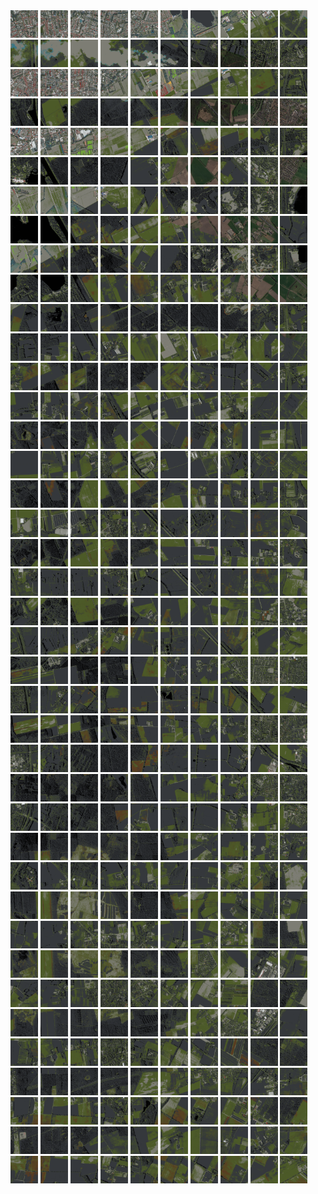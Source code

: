 <html>
<div>
<img src="https://github.com/HakkaTjakka/NL_TILE_MAP/blob/main/18/615/-1033/r.6150.-10330.png" height="44" width="44">
<img src="https://github.com/HakkaTjakka/NL_TILE_MAP/blob/main/18/615/-1033/r.6151.-10330.png" height="44" width="44">
<img src="https://github.com/HakkaTjakka/NL_TILE_MAP/blob/main/18/615/-1033/r.6152.-10330.png" height="44" width="44">
<img src="https://github.com/HakkaTjakka/NL_TILE_MAP/blob/main/18/615/-1033/r.6153.-10330.png" height="44" width="44">
<img src="https://github.com/HakkaTjakka/NL_TILE_MAP/blob/main/18/615/-1033/r.6154.-10330.png" height="44" width="44">
<img src="https://github.com/HakkaTjakka/NL_TILE_MAP/blob/main/18/615/-1033/r.6155.-10330.png" height="44" width="44">
<img src="https://github.com/HakkaTjakka/NL_TILE_MAP/blob/main/18/615/-1033/r.6156.-10330.png" height="44" width="44">
<img src="https://github.com/HakkaTjakka/NL_TILE_MAP/blob/main/18/615/-1033/r.6157.-10330.png" height="44" width="44">
<img src="https://github.com/HakkaTjakka/NL_TILE_MAP/blob/main/18/615/-1033/r.6158.-10330.png" height="44" width="44">
<img src="https://github.com/HakkaTjakka/NL_TILE_MAP/blob/main/18/615/-1033/r.6159.-10330.png" height="44" width="44">
<img src="https://github.com/HakkaTjakka/NL_TILE_MAP/blob/main/18/616/-1033/r.6160.-10330.png" height="44" width="44">
<img src="https://github.com/HakkaTjakka/NL_TILE_MAP/blob/main/18/616/-1033/r.6161.-10330.png" height="44" width="44">
<img src="https://github.com/HakkaTjakka/NL_TILE_MAP/blob/main/18/616/-1033/r.6162.-10330.png" height="44" width="44">
<img src="https://github.com/HakkaTjakka/NL_TILE_MAP/blob/main/18/616/-1033/r.6163.-10330.png" height="44" width="44">
<img src="https://github.com/HakkaTjakka/NL_TILE_MAP/blob/main/18/616/-1033/r.6164.-10330.png" height="44" width="44">
<img src="https://github.com/HakkaTjakka/NL_TILE_MAP/blob/main/18/616/-1033/r.6165.-10330.png" height="44" width="44">
<img src="https://github.com/HakkaTjakka/NL_TILE_MAP/blob/main/18/616/-1033/r.6166.-10330.png" height="44" width="44">
<img src="https://github.com/HakkaTjakka/NL_TILE_MAP/blob/main/18/616/-1033/r.6167.-10330.png" height="44" width="44">
<img src="https://github.com/HakkaTjakka/NL_TILE_MAP/blob/main/18/616/-1033/r.6168.-10330.png" height="44" width="44">
<img src="https://github.com/HakkaTjakka/NL_TILE_MAP/blob/main/18/616/-1033/r.6169.-10330.png" height="44" width="44">
<br>
<img src="https://github.com/HakkaTjakka/NL_TILE_MAP/blob/main/18/615/-1033/r.6150.-10329.png" height="44" width="44">
<img src="https://github.com/HakkaTjakka/NL_TILE_MAP/blob/main/18/615/-1033/r.6151.-10329.png" height="44" width="44">
<img src="https://github.com/HakkaTjakka/NL_TILE_MAP/blob/main/18/615/-1033/r.6152.-10329.png" height="44" width="44">
<img src="https://github.com/HakkaTjakka/NL_TILE_MAP/blob/main/18/615/-1033/r.6153.-10329.png" height="44" width="44">
<img src="https://github.com/HakkaTjakka/NL_TILE_MAP/blob/main/18/615/-1033/r.6154.-10329.png" height="44" width="44">
<img src="https://github.com/HakkaTjakka/NL_TILE_MAP/blob/main/18/615/-1033/r.6155.-10329.png" height="44" width="44">
<img src="https://github.com/HakkaTjakka/NL_TILE_MAP/blob/main/18/615/-1033/r.6156.-10329.png" height="44" width="44">
<img src="https://github.com/HakkaTjakka/NL_TILE_MAP/blob/main/18/615/-1033/r.6157.-10329.png" height="44" width="44">
<img src="https://github.com/HakkaTjakka/NL_TILE_MAP/blob/main/18/615/-1033/r.6158.-10329.png" height="44" width="44">
<img src="https://github.com/HakkaTjakka/NL_TILE_MAP/blob/main/18/615/-1033/r.6159.-10329.png" height="44" width="44">
<img src="https://github.com/HakkaTjakka/NL_TILE_MAP/blob/main/18/616/-1033/r.6160.-10329.png" height="44" width="44">
<img src="https://github.com/HakkaTjakka/NL_TILE_MAP/blob/main/18/616/-1033/r.6161.-10329.png" height="44" width="44">
<img src="https://github.com/HakkaTjakka/NL_TILE_MAP/blob/main/18/616/-1033/r.6162.-10329.png" height="44" width="44">
<img src="https://github.com/HakkaTjakka/NL_TILE_MAP/blob/main/18/616/-1033/r.6163.-10329.png" height="44" width="44">
<img src="https://github.com/HakkaTjakka/NL_TILE_MAP/blob/main/18/616/-1033/r.6164.-10329.png" height="44" width="44">
<img src="https://github.com/HakkaTjakka/NL_TILE_MAP/blob/main/18/616/-1033/r.6165.-10329.png" height="44" width="44">
<img src="https://github.com/HakkaTjakka/NL_TILE_MAP/blob/main/18/616/-1033/r.6166.-10329.png" height="44" width="44">
<img src="https://github.com/HakkaTjakka/NL_TILE_MAP/blob/main/18/616/-1033/r.6167.-10329.png" height="44" width="44">
<img src="https://github.com/HakkaTjakka/NL_TILE_MAP/blob/main/18/616/-1033/r.6168.-10329.png" height="44" width="44">
<img src="https://github.com/HakkaTjakka/NL_TILE_MAP/blob/main/18/616/-1033/r.6169.-10329.png" height="44" width="44">
<br>
<img src="https://github.com/HakkaTjakka/NL_TILE_MAP/blob/main/18/615/-1033/r.6150.-10328.png" height="44" width="44">
<img src="https://github.com/HakkaTjakka/NL_TILE_MAP/blob/main/18/615/-1033/r.6151.-10328.png" height="44" width="44">
<img src="https://github.com/HakkaTjakka/NL_TILE_MAP/blob/main/18/615/-1033/r.6152.-10328.png" height="44" width="44">
<img src="https://github.com/HakkaTjakka/NL_TILE_MAP/blob/main/18/615/-1033/r.6153.-10328.png" height="44" width="44">
<img src="https://github.com/HakkaTjakka/NL_TILE_MAP/blob/main/18/615/-1033/r.6154.-10328.png" height="44" width="44">
<img src="https://github.com/HakkaTjakka/NL_TILE_MAP/blob/main/18/615/-1033/r.6155.-10328.png" height="44" width="44">
<img src="https://github.com/HakkaTjakka/NL_TILE_MAP/blob/main/18/615/-1033/r.6156.-10328.png" height="44" width="44">
<img src="https://github.com/HakkaTjakka/NL_TILE_MAP/blob/main/18/615/-1033/r.6157.-10328.png" height="44" width="44">
<img src="https://github.com/HakkaTjakka/NL_TILE_MAP/blob/main/18/615/-1033/r.6158.-10328.png" height="44" width="44">
<img src="https://github.com/HakkaTjakka/NL_TILE_MAP/blob/main/18/615/-1033/r.6159.-10328.png" height="44" width="44">
<img src="https://github.com/HakkaTjakka/NL_TILE_MAP/blob/main/18/616/-1033/r.6160.-10328.png" height="44" width="44">
<img src="https://github.com/HakkaTjakka/NL_TILE_MAP/blob/main/18/616/-1033/r.6161.-10328.png" height="44" width="44">
<img src="https://github.com/HakkaTjakka/NL_TILE_MAP/blob/main/18/616/-1033/r.6162.-10328.png" height="44" width="44">
<img src="https://github.com/HakkaTjakka/NL_TILE_MAP/blob/main/18/616/-1033/r.6163.-10328.png" height="44" width="44">
<img src="https://github.com/HakkaTjakka/NL_TILE_MAP/blob/main/18/616/-1033/r.6164.-10328.png" height="44" width="44">
<img src="https://github.com/HakkaTjakka/NL_TILE_MAP/blob/main/18/616/-1033/r.6165.-10328.png" height="44" width="44">
<img src="https://github.com/HakkaTjakka/NL_TILE_MAP/blob/main/18/616/-1033/r.6166.-10328.png" height="44" width="44">
<img src="https://github.com/HakkaTjakka/NL_TILE_MAP/blob/main/18/616/-1033/r.6167.-10328.png" height="44" width="44">
<img src="https://github.com/HakkaTjakka/NL_TILE_MAP/blob/main/18/616/-1033/r.6168.-10328.png" height="44" width="44">
<img src="https://github.com/HakkaTjakka/NL_TILE_MAP/blob/main/18/616/-1033/r.6169.-10328.png" height="44" width="44">
<br>
<img src="https://github.com/HakkaTjakka/NL_TILE_MAP/blob/main/18/615/-1033/r.6150.-10327.png" height="44" width="44">
<img src="https://github.com/HakkaTjakka/NL_TILE_MAP/blob/main/18/615/-1033/r.6151.-10327.png" height="44" width="44">
<img src="https://github.com/HakkaTjakka/NL_TILE_MAP/blob/main/18/615/-1033/r.6152.-10327.png" height="44" width="44">
<img src="https://github.com/HakkaTjakka/NL_TILE_MAP/blob/main/18/615/-1033/r.6153.-10327.png" height="44" width="44">
<img src="https://github.com/HakkaTjakka/NL_TILE_MAP/blob/main/18/615/-1033/r.6154.-10327.png" height="44" width="44">
<img src="https://github.com/HakkaTjakka/NL_TILE_MAP/blob/main/18/615/-1033/r.6155.-10327.png" height="44" width="44">
<img src="https://github.com/HakkaTjakka/NL_TILE_MAP/blob/main/18/615/-1033/r.6156.-10327.png" height="44" width="44">
<img src="https://github.com/HakkaTjakka/NL_TILE_MAP/blob/main/18/615/-1033/r.6157.-10327.png" height="44" width="44">
<img src="https://github.com/HakkaTjakka/NL_TILE_MAP/blob/main/18/615/-1033/r.6158.-10327.png" height="44" width="44">
<img src="https://github.com/HakkaTjakka/NL_TILE_MAP/blob/main/18/615/-1033/r.6159.-10327.png" height="44" width="44">
<img src="https://github.com/HakkaTjakka/NL_TILE_MAP/blob/main/18/616/-1033/r.6160.-10327.png" height="44" width="44">
<img src="https://github.com/HakkaTjakka/NL_TILE_MAP/blob/main/18/616/-1033/r.6161.-10327.png" height="44" width="44">
<img src="https://github.com/HakkaTjakka/NL_TILE_MAP/blob/main/18/616/-1033/r.6162.-10327.png" height="44" width="44">
<img src="https://github.com/HakkaTjakka/NL_TILE_MAP/blob/main/18/616/-1033/r.6163.-10327.png" height="44" width="44">
<img src="https://github.com/HakkaTjakka/NL_TILE_MAP/blob/main/18/616/-1033/r.6164.-10327.png" height="44" width="44">
<img src="https://github.com/HakkaTjakka/NL_TILE_MAP/blob/main/18/616/-1033/r.6165.-10327.png" height="44" width="44">
<img src="https://github.com/HakkaTjakka/NL_TILE_MAP/blob/main/18/616/-1033/r.6166.-10327.png" height="44" width="44">
<img src="https://github.com/HakkaTjakka/NL_TILE_MAP/blob/main/18/616/-1033/r.6167.-10327.png" height="44" width="44">
<img src="https://github.com/HakkaTjakka/NL_TILE_MAP/blob/main/18/616/-1033/r.6168.-10327.png" height="44" width="44">
<img src="https://github.com/HakkaTjakka/NL_TILE_MAP/blob/main/18/616/-1033/r.6169.-10327.png" height="44" width="44">
<br>
<img src="https://github.com/HakkaTjakka/NL_TILE_MAP/blob/main/18/615/-1033/r.6150.-10326.png" height="44" width="44">
<img src="https://github.com/HakkaTjakka/NL_TILE_MAP/blob/main/18/615/-1033/r.6151.-10326.png" height="44" width="44">
<img src="https://github.com/HakkaTjakka/NL_TILE_MAP/blob/main/18/615/-1033/r.6152.-10326.png" height="44" width="44">
<img src="https://github.com/HakkaTjakka/NL_TILE_MAP/blob/main/18/615/-1033/r.6153.-10326.png" height="44" width="44">
<img src="https://github.com/HakkaTjakka/NL_TILE_MAP/blob/main/18/615/-1033/r.6154.-10326.png" height="44" width="44">
<img src="https://github.com/HakkaTjakka/NL_TILE_MAP/blob/main/18/615/-1033/r.6155.-10326.png" height="44" width="44">
<img src="https://github.com/HakkaTjakka/NL_TILE_MAP/blob/main/18/615/-1033/r.6156.-10326.png" height="44" width="44">
<img src="https://github.com/HakkaTjakka/NL_TILE_MAP/blob/main/18/615/-1033/r.6157.-10326.png" height="44" width="44">
<img src="https://github.com/HakkaTjakka/NL_TILE_MAP/blob/main/18/615/-1033/r.6158.-10326.png" height="44" width="44">
<img src="https://github.com/HakkaTjakka/NL_TILE_MAP/blob/main/18/615/-1033/r.6159.-10326.png" height="44" width="44">
<img src="https://github.com/HakkaTjakka/NL_TILE_MAP/blob/main/18/616/-1033/r.6160.-10326.png" height="44" width="44">
<img src="https://github.com/HakkaTjakka/NL_TILE_MAP/blob/main/18/616/-1033/r.6161.-10326.png" height="44" width="44">
<img src="https://github.com/HakkaTjakka/NL_TILE_MAP/blob/main/18/616/-1033/r.6162.-10326.png" height="44" width="44">
<img src="https://github.com/HakkaTjakka/NL_TILE_MAP/blob/main/18/616/-1033/r.6163.-10326.png" height="44" width="44">
<img src="https://github.com/HakkaTjakka/NL_TILE_MAP/blob/main/18/616/-1033/r.6164.-10326.png" height="44" width="44">
<img src="https://github.com/HakkaTjakka/NL_TILE_MAP/blob/main/18/616/-1033/r.6165.-10326.png" height="44" width="44">
<img src="https://github.com/HakkaTjakka/NL_TILE_MAP/blob/main/18/616/-1033/r.6166.-10326.png" height="44" width="44">
<img src="https://github.com/HakkaTjakka/NL_TILE_MAP/blob/main/18/616/-1033/r.6167.-10326.png" height="44" width="44">
<img src="https://github.com/HakkaTjakka/NL_TILE_MAP/blob/main/18/616/-1033/r.6168.-10326.png" height="44" width="44">
<img src="https://github.com/HakkaTjakka/NL_TILE_MAP/blob/main/18/616/-1033/r.6169.-10326.png" height="44" width="44">
<br>
<img src="https://github.com/HakkaTjakka/NL_TILE_MAP/blob/main/18/615/-1033/r.6150.-10325.png" height="44" width="44">
<img src="https://github.com/HakkaTjakka/NL_TILE_MAP/blob/main/18/615/-1033/r.6151.-10325.png" height="44" width="44">
<img src="https://github.com/HakkaTjakka/NL_TILE_MAP/blob/main/18/615/-1033/r.6152.-10325.png" height="44" width="44">
<img src="https://github.com/HakkaTjakka/NL_TILE_MAP/blob/main/18/615/-1033/r.6153.-10325.png" height="44" width="44">
<img src="https://github.com/HakkaTjakka/NL_TILE_MAP/blob/main/18/615/-1033/r.6154.-10325.png" height="44" width="44">
<img src="https://github.com/HakkaTjakka/NL_TILE_MAP/blob/main/18/615/-1033/r.6155.-10325.png" height="44" width="44">
<img src="https://github.com/HakkaTjakka/NL_TILE_MAP/blob/main/18/615/-1033/r.6156.-10325.png" height="44" width="44">
<img src="https://github.com/HakkaTjakka/NL_TILE_MAP/blob/main/18/615/-1033/r.6157.-10325.png" height="44" width="44">
<img src="https://github.com/HakkaTjakka/NL_TILE_MAP/blob/main/18/615/-1033/r.6158.-10325.png" height="44" width="44">
<img src="https://github.com/HakkaTjakka/NL_TILE_MAP/blob/main/18/615/-1033/r.6159.-10325.png" height="44" width="44">
<img src="https://github.com/HakkaTjakka/NL_TILE_MAP/blob/main/18/616/-1033/r.6160.-10325.png" height="44" width="44">
<img src="https://github.com/HakkaTjakka/NL_TILE_MAP/blob/main/18/616/-1033/r.6161.-10325.png" height="44" width="44">
<img src="https://github.com/HakkaTjakka/NL_TILE_MAP/blob/main/18/616/-1033/r.6162.-10325.png" height="44" width="44">
<img src="https://github.com/HakkaTjakka/NL_TILE_MAP/blob/main/18/616/-1033/r.6163.-10325.png" height="44" width="44">
<img src="https://github.com/HakkaTjakka/NL_TILE_MAP/blob/main/18/616/-1033/r.6164.-10325.png" height="44" width="44">
<img src="https://github.com/HakkaTjakka/NL_TILE_MAP/blob/main/18/616/-1033/r.6165.-10325.png" height="44" width="44">
<img src="https://github.com/HakkaTjakka/NL_TILE_MAP/blob/main/18/616/-1033/r.6166.-10325.png" height="44" width="44">
<img src="https://github.com/HakkaTjakka/NL_TILE_MAP/blob/main/18/616/-1033/r.6167.-10325.png" height="44" width="44">
<img src="https://github.com/HakkaTjakka/NL_TILE_MAP/blob/main/18/616/-1033/r.6168.-10325.png" height="44" width="44">
<img src="https://github.com/HakkaTjakka/NL_TILE_MAP/blob/main/18/616/-1033/r.6169.-10325.png" height="44" width="44">
<br>
<img src="https://github.com/HakkaTjakka/NL_TILE_MAP/blob/main/18/615/-1033/r.6150.-10324.png" height="44" width="44">
<img src="https://github.com/HakkaTjakka/NL_TILE_MAP/blob/main/18/615/-1033/r.6151.-10324.png" height="44" width="44">
<img src="https://github.com/HakkaTjakka/NL_TILE_MAP/blob/main/18/615/-1033/r.6152.-10324.png" height="44" width="44">
<img src="https://github.com/HakkaTjakka/NL_TILE_MAP/blob/main/18/615/-1033/r.6153.-10324.png" height="44" width="44">
<img src="https://github.com/HakkaTjakka/NL_TILE_MAP/blob/main/18/615/-1033/r.6154.-10324.png" height="44" width="44">
<img src="https://github.com/HakkaTjakka/NL_TILE_MAP/blob/main/18/615/-1033/r.6155.-10324.png" height="44" width="44">
<img src="https://github.com/HakkaTjakka/NL_TILE_MAP/blob/main/18/615/-1033/r.6156.-10324.png" height="44" width="44">
<img src="https://github.com/HakkaTjakka/NL_TILE_MAP/blob/main/18/615/-1033/r.6157.-10324.png" height="44" width="44">
<img src="https://github.com/HakkaTjakka/NL_TILE_MAP/blob/main/18/615/-1033/r.6158.-10324.png" height="44" width="44">
<img src="https://github.com/HakkaTjakka/NL_TILE_MAP/blob/main/18/615/-1033/r.6159.-10324.png" height="44" width="44">
<img src="https://github.com/HakkaTjakka/NL_TILE_MAP/blob/main/18/616/-1033/r.6160.-10324.png" height="44" width="44">
<img src="https://github.com/HakkaTjakka/NL_TILE_MAP/blob/main/18/616/-1033/r.6161.-10324.png" height="44" width="44">
<img src="https://github.com/HakkaTjakka/NL_TILE_MAP/blob/main/18/616/-1033/r.6162.-10324.png" height="44" width="44">
<img src="https://github.com/HakkaTjakka/NL_TILE_MAP/blob/main/18/616/-1033/r.6163.-10324.png" height="44" width="44">
<img src="https://github.com/HakkaTjakka/NL_TILE_MAP/blob/main/18/616/-1033/r.6164.-10324.png" height="44" width="44">
<img src="https://github.com/HakkaTjakka/NL_TILE_MAP/blob/main/18/616/-1033/r.6165.-10324.png" height="44" width="44">
<img src="https://github.com/HakkaTjakka/NL_TILE_MAP/blob/main/18/616/-1033/r.6166.-10324.png" height="44" width="44">
<img src="https://github.com/HakkaTjakka/NL_TILE_MAP/blob/main/18/616/-1033/r.6167.-10324.png" height="44" width="44">
<img src="https://github.com/HakkaTjakka/NL_TILE_MAP/blob/main/18/616/-1033/r.6168.-10324.png" height="44" width="44">
<img src="https://github.com/HakkaTjakka/NL_TILE_MAP/blob/main/18/616/-1033/r.6169.-10324.png" height="44" width="44">
<br>
<img src="https://github.com/HakkaTjakka/NL_TILE_MAP/blob/main/18/615/-1033/r.6150.-10323.png" height="44" width="44">
<img src="https://github.com/HakkaTjakka/NL_TILE_MAP/blob/main/18/615/-1033/r.6151.-10323.png" height="44" width="44">
<img src="https://github.com/HakkaTjakka/NL_TILE_MAP/blob/main/18/615/-1033/r.6152.-10323.png" height="44" width="44">
<img src="https://github.com/HakkaTjakka/NL_TILE_MAP/blob/main/18/615/-1033/r.6153.-10323.png" height="44" width="44">
<img src="https://github.com/HakkaTjakka/NL_TILE_MAP/blob/main/18/615/-1033/r.6154.-10323.png" height="44" width="44">
<img src="https://github.com/HakkaTjakka/NL_TILE_MAP/blob/main/18/615/-1033/r.6155.-10323.png" height="44" width="44">
<img src="https://github.com/HakkaTjakka/NL_TILE_MAP/blob/main/18/615/-1033/r.6156.-10323.png" height="44" width="44">
<img src="https://github.com/HakkaTjakka/NL_TILE_MAP/blob/main/18/615/-1033/r.6157.-10323.png" height="44" width="44">
<img src="https://github.com/HakkaTjakka/NL_TILE_MAP/blob/main/18/615/-1033/r.6158.-10323.png" height="44" width="44">
<img src="https://github.com/HakkaTjakka/NL_TILE_MAP/blob/main/18/615/-1033/r.6159.-10323.png" height="44" width="44">
<img src="https://github.com/HakkaTjakka/NL_TILE_MAP/blob/main/18/616/-1033/r.6160.-10323.png" height="44" width="44">
<img src="https://github.com/HakkaTjakka/NL_TILE_MAP/blob/main/18/616/-1033/r.6161.-10323.png" height="44" width="44">
<img src="https://github.com/HakkaTjakka/NL_TILE_MAP/blob/main/18/616/-1033/r.6162.-10323.png" height="44" width="44">
<img src="https://github.com/HakkaTjakka/NL_TILE_MAP/blob/main/18/616/-1033/r.6163.-10323.png" height="44" width="44">
<img src="https://github.com/HakkaTjakka/NL_TILE_MAP/blob/main/18/616/-1033/r.6164.-10323.png" height="44" width="44">
<img src="https://github.com/HakkaTjakka/NL_TILE_MAP/blob/main/18/616/-1033/r.6165.-10323.png" height="44" width="44">
<img src="https://github.com/HakkaTjakka/NL_TILE_MAP/blob/main/18/616/-1033/r.6166.-10323.png" height="44" width="44">
<img src="https://github.com/HakkaTjakka/NL_TILE_MAP/blob/main/18/616/-1033/r.6167.-10323.png" height="44" width="44">
<img src="https://github.com/HakkaTjakka/NL_TILE_MAP/blob/main/18/616/-1033/r.6168.-10323.png" height="44" width="44">
<img src="https://github.com/HakkaTjakka/NL_TILE_MAP/blob/main/18/616/-1033/r.6169.-10323.png" height="44" width="44">
<br>
<img src="https://github.com/HakkaTjakka/NL_TILE_MAP/blob/main/18/615/-1033/r.6150.-10322.png" height="44" width="44">
<img src="https://github.com/HakkaTjakka/NL_TILE_MAP/blob/main/18/615/-1033/r.6151.-10322.png" height="44" width="44">
<img src="https://github.com/HakkaTjakka/NL_TILE_MAP/blob/main/18/615/-1033/r.6152.-10322.png" height="44" width="44">
<img src="https://github.com/HakkaTjakka/NL_TILE_MAP/blob/main/18/615/-1033/r.6153.-10322.png" height="44" width="44">
<img src="https://github.com/HakkaTjakka/NL_TILE_MAP/blob/main/18/615/-1033/r.6154.-10322.png" height="44" width="44">
<img src="https://github.com/HakkaTjakka/NL_TILE_MAP/blob/main/18/615/-1033/r.6155.-10322.png" height="44" width="44">
<img src="https://github.com/HakkaTjakka/NL_TILE_MAP/blob/main/18/615/-1033/r.6156.-10322.png" height="44" width="44">
<img src="https://github.com/HakkaTjakka/NL_TILE_MAP/blob/main/18/615/-1033/r.6157.-10322.png" height="44" width="44">
<img src="https://github.com/HakkaTjakka/NL_TILE_MAP/blob/main/18/615/-1033/r.6158.-10322.png" height="44" width="44">
<img src="https://github.com/HakkaTjakka/NL_TILE_MAP/blob/main/18/615/-1033/r.6159.-10322.png" height="44" width="44">
<img src="https://github.com/HakkaTjakka/NL_TILE_MAP/blob/main/18/616/-1033/r.6160.-10322.png" height="44" width="44">
<img src="https://github.com/HakkaTjakka/NL_TILE_MAP/blob/main/18/616/-1033/r.6161.-10322.png" height="44" width="44">
<img src="https://github.com/HakkaTjakka/NL_TILE_MAP/blob/main/18/616/-1033/r.6162.-10322.png" height="44" width="44">
<img src="https://github.com/HakkaTjakka/NL_TILE_MAP/blob/main/18/616/-1033/r.6163.-10322.png" height="44" width="44">
<img src="https://github.com/HakkaTjakka/NL_TILE_MAP/blob/main/18/616/-1033/r.6164.-10322.png" height="44" width="44">
<img src="https://github.com/HakkaTjakka/NL_TILE_MAP/blob/main/18/616/-1033/r.6165.-10322.png" height="44" width="44">
<img src="https://github.com/HakkaTjakka/NL_TILE_MAP/blob/main/18/616/-1033/r.6166.-10322.png" height="44" width="44">
<img src="https://github.com/HakkaTjakka/NL_TILE_MAP/blob/main/18/616/-1033/r.6167.-10322.png" height="44" width="44">
<img src="https://github.com/HakkaTjakka/NL_TILE_MAP/blob/main/18/616/-1033/r.6168.-10322.png" height="44" width="44">
<img src="https://github.com/HakkaTjakka/NL_TILE_MAP/blob/main/18/616/-1033/r.6169.-10322.png" height="44" width="44">
<br>
<img src="https://github.com/HakkaTjakka/NL_TILE_MAP/blob/main/18/615/-1033/r.6150.-10321.png" height="44" width="44">
<img src="https://github.com/HakkaTjakka/NL_TILE_MAP/blob/main/18/615/-1033/r.6151.-10321.png" height="44" width="44">
<img src="https://github.com/HakkaTjakka/NL_TILE_MAP/blob/main/18/615/-1033/r.6152.-10321.png" height="44" width="44">
<img src="https://github.com/HakkaTjakka/NL_TILE_MAP/blob/main/18/615/-1033/r.6153.-10321.png" height="44" width="44">
<img src="https://github.com/HakkaTjakka/NL_TILE_MAP/blob/main/18/615/-1033/r.6154.-10321.png" height="44" width="44">
<img src="https://github.com/HakkaTjakka/NL_TILE_MAP/blob/main/18/615/-1033/r.6155.-10321.png" height="44" width="44">
<img src="https://github.com/HakkaTjakka/NL_TILE_MAP/blob/main/18/615/-1033/r.6156.-10321.png" height="44" width="44">
<img src="https://github.com/HakkaTjakka/NL_TILE_MAP/blob/main/18/615/-1033/r.6157.-10321.png" height="44" width="44">
<img src="https://github.com/HakkaTjakka/NL_TILE_MAP/blob/main/18/615/-1033/r.6158.-10321.png" height="44" width="44">
<img src="https://github.com/HakkaTjakka/NL_TILE_MAP/blob/main/18/615/-1033/r.6159.-10321.png" height="44" width="44">
<img src="https://github.com/HakkaTjakka/NL_TILE_MAP/blob/main/18/616/-1033/r.6160.-10321.png" height="44" width="44">
<img src="https://github.com/HakkaTjakka/NL_TILE_MAP/blob/main/18/616/-1033/r.6161.-10321.png" height="44" width="44">
<img src="https://github.com/HakkaTjakka/NL_TILE_MAP/blob/main/18/616/-1033/r.6162.-10321.png" height="44" width="44">
<img src="https://github.com/HakkaTjakka/NL_TILE_MAP/blob/main/18/616/-1033/r.6163.-10321.png" height="44" width="44">
<img src="https://github.com/HakkaTjakka/NL_TILE_MAP/blob/main/18/616/-1033/r.6164.-10321.png" height="44" width="44">
<img src="https://github.com/HakkaTjakka/NL_TILE_MAP/blob/main/18/616/-1033/r.6165.-10321.png" height="44" width="44">
<img src="https://github.com/HakkaTjakka/NL_TILE_MAP/blob/main/18/616/-1033/r.6166.-10321.png" height="44" width="44">
<img src="https://github.com/HakkaTjakka/NL_TILE_MAP/blob/main/18/616/-1033/r.6167.-10321.png" height="44" width="44">
<img src="https://github.com/HakkaTjakka/NL_TILE_MAP/blob/main/18/616/-1033/r.6168.-10321.png" height="44" width="44">
<img src="https://github.com/HakkaTjakka/NL_TILE_MAP/blob/main/18/616/-1033/r.6169.-10321.png" height="44" width="44">
<br>
<img src="https://github.com/HakkaTjakka/NL_TILE_MAP/blob/main/18/615/-1032/r.6150.-10320.png" height="44" width="44">
<img src="https://github.com/HakkaTjakka/NL_TILE_MAP/blob/main/18/615/-1032/r.6151.-10320.png" height="44" width="44">
<img src="https://github.com/HakkaTjakka/NL_TILE_MAP/blob/main/18/615/-1032/r.6152.-10320.png" height="44" width="44">
<img src="https://github.com/HakkaTjakka/NL_TILE_MAP/blob/main/18/615/-1032/r.6153.-10320.png" height="44" width="44">
<img src="https://github.com/HakkaTjakka/NL_TILE_MAP/blob/main/18/615/-1032/r.6154.-10320.png" height="44" width="44">
<img src="https://github.com/HakkaTjakka/NL_TILE_MAP/blob/main/18/615/-1032/r.6155.-10320.png" height="44" width="44">
<img src="https://github.com/HakkaTjakka/NL_TILE_MAP/blob/main/18/615/-1032/r.6156.-10320.png" height="44" width="44">
<img src="https://github.com/HakkaTjakka/NL_TILE_MAP/blob/main/18/615/-1032/r.6157.-10320.png" height="44" width="44">
<img src="https://github.com/HakkaTjakka/NL_TILE_MAP/blob/main/18/615/-1032/r.6158.-10320.png" height="44" width="44">
<img src="https://github.com/HakkaTjakka/NL_TILE_MAP/blob/main/18/615/-1032/r.6159.-10320.png" height="44" width="44">
<img src="https://github.com/HakkaTjakka/NL_TILE_MAP/blob/main/18/616/-1032/r.6160.-10320.png" height="44" width="44">
<img src="https://github.com/HakkaTjakka/NL_TILE_MAP/blob/main/18/616/-1032/r.6161.-10320.png" height="44" width="44">
<img src="https://github.com/HakkaTjakka/NL_TILE_MAP/blob/main/18/616/-1032/r.6162.-10320.png" height="44" width="44">
<img src="https://github.com/HakkaTjakka/NL_TILE_MAP/blob/main/18/616/-1032/r.6163.-10320.png" height="44" width="44">
<img src="https://github.com/HakkaTjakka/NL_TILE_MAP/blob/main/18/616/-1032/r.6164.-10320.png" height="44" width="44">
<img src="https://github.com/HakkaTjakka/NL_TILE_MAP/blob/main/18/616/-1032/r.6165.-10320.png" height="44" width="44">
<img src="https://github.com/HakkaTjakka/NL_TILE_MAP/blob/main/18/616/-1032/r.6166.-10320.png" height="44" width="44">
<img src="https://github.com/HakkaTjakka/NL_TILE_MAP/blob/main/18/616/-1032/r.6167.-10320.png" height="44" width="44">
<img src="https://github.com/HakkaTjakka/NL_TILE_MAP/blob/main/18/616/-1032/r.6168.-10320.png" height="44" width="44">
<img src="https://github.com/HakkaTjakka/NL_TILE_MAP/blob/main/18/616/-1032/r.6169.-10320.png" height="44" width="44">
<br>
<img src="https://github.com/HakkaTjakka/NL_TILE_MAP/blob/main/18/615/-1032/r.6150.-10319.png" height="44" width="44">
<img src="https://github.com/HakkaTjakka/NL_TILE_MAP/blob/main/18/615/-1032/r.6151.-10319.png" height="44" width="44">
<img src="https://github.com/HakkaTjakka/NL_TILE_MAP/blob/main/18/615/-1032/r.6152.-10319.png" height="44" width="44">
<img src="https://github.com/HakkaTjakka/NL_TILE_MAP/blob/main/18/615/-1032/r.6153.-10319.png" height="44" width="44">
<img src="https://github.com/HakkaTjakka/NL_TILE_MAP/blob/main/18/615/-1032/r.6154.-10319.png" height="44" width="44">
<img src="https://github.com/HakkaTjakka/NL_TILE_MAP/blob/main/18/615/-1032/r.6155.-10319.png" height="44" width="44">
<img src="https://github.com/HakkaTjakka/NL_TILE_MAP/blob/main/18/615/-1032/r.6156.-10319.png" height="44" width="44">
<img src="https://github.com/HakkaTjakka/NL_TILE_MAP/blob/main/18/615/-1032/r.6157.-10319.png" height="44" width="44">
<img src="https://github.com/HakkaTjakka/NL_TILE_MAP/blob/main/18/615/-1032/r.6158.-10319.png" height="44" width="44">
<img src="https://github.com/HakkaTjakka/NL_TILE_MAP/blob/main/18/615/-1032/r.6159.-10319.png" height="44" width="44">
<img src="https://github.com/HakkaTjakka/NL_TILE_MAP/blob/main/18/616/-1032/r.6160.-10319.png" height="44" width="44">
<img src="https://github.com/HakkaTjakka/NL_TILE_MAP/blob/main/18/616/-1032/r.6161.-10319.png" height="44" width="44">
<img src="https://github.com/HakkaTjakka/NL_TILE_MAP/blob/main/18/616/-1032/r.6162.-10319.png" height="44" width="44">
<img src="https://github.com/HakkaTjakka/NL_TILE_MAP/blob/main/18/616/-1032/r.6163.-10319.png" height="44" width="44">
<img src="https://github.com/HakkaTjakka/NL_TILE_MAP/blob/main/18/616/-1032/r.6164.-10319.png" height="44" width="44">
<img src="https://github.com/HakkaTjakka/NL_TILE_MAP/blob/main/18/616/-1032/r.6165.-10319.png" height="44" width="44">
<img src="https://github.com/HakkaTjakka/NL_TILE_MAP/blob/main/18/616/-1032/r.6166.-10319.png" height="44" width="44">
<img src="https://github.com/HakkaTjakka/NL_TILE_MAP/blob/main/18/616/-1032/r.6167.-10319.png" height="44" width="44">
<img src="https://github.com/HakkaTjakka/NL_TILE_MAP/blob/main/18/616/-1032/r.6168.-10319.png" height="44" width="44">
<img src="https://github.com/HakkaTjakka/NL_TILE_MAP/blob/main/18/616/-1032/r.6169.-10319.png" height="44" width="44">
<br>
<img src="https://github.com/HakkaTjakka/NL_TILE_MAP/blob/main/18/615/-1032/r.6150.-10318.png" height="44" width="44">
<img src="https://github.com/HakkaTjakka/NL_TILE_MAP/blob/main/18/615/-1032/r.6151.-10318.png" height="44" width="44">
<img src="https://github.com/HakkaTjakka/NL_TILE_MAP/blob/main/18/615/-1032/r.6152.-10318.png" height="44" width="44">
<img src="https://github.com/HakkaTjakka/NL_TILE_MAP/blob/main/18/615/-1032/r.6153.-10318.png" height="44" width="44">
<img src="https://github.com/HakkaTjakka/NL_TILE_MAP/blob/main/18/615/-1032/r.6154.-10318.png" height="44" width="44">
<img src="https://github.com/HakkaTjakka/NL_TILE_MAP/blob/main/18/615/-1032/r.6155.-10318.png" height="44" width="44">
<img src="https://github.com/HakkaTjakka/NL_TILE_MAP/blob/main/18/615/-1032/r.6156.-10318.png" height="44" width="44">
<img src="https://github.com/HakkaTjakka/NL_TILE_MAP/blob/main/18/615/-1032/r.6157.-10318.png" height="44" width="44">
<img src="https://github.com/HakkaTjakka/NL_TILE_MAP/blob/main/18/615/-1032/r.6158.-10318.png" height="44" width="44">
<img src="https://github.com/HakkaTjakka/NL_TILE_MAP/blob/main/18/615/-1032/r.6159.-10318.png" height="44" width="44">
<img src="https://github.com/HakkaTjakka/NL_TILE_MAP/blob/main/18/616/-1032/r.6160.-10318.png" height="44" width="44">
<img src="https://github.com/HakkaTjakka/NL_TILE_MAP/blob/main/18/616/-1032/r.6161.-10318.png" height="44" width="44">
<img src="https://github.com/HakkaTjakka/NL_TILE_MAP/blob/main/18/616/-1032/r.6162.-10318.png" height="44" width="44">
<img src="https://github.com/HakkaTjakka/NL_TILE_MAP/blob/main/18/616/-1032/r.6163.-10318.png" height="44" width="44">
<img src="https://github.com/HakkaTjakka/NL_TILE_MAP/blob/main/18/616/-1032/r.6164.-10318.png" height="44" width="44">
<img src="https://github.com/HakkaTjakka/NL_TILE_MAP/blob/main/18/616/-1032/r.6165.-10318.png" height="44" width="44">
<img src="https://github.com/HakkaTjakka/NL_TILE_MAP/blob/main/18/616/-1032/r.6166.-10318.png" height="44" width="44">
<img src="https://github.com/HakkaTjakka/NL_TILE_MAP/blob/main/18/616/-1032/r.6167.-10318.png" height="44" width="44">
<img src="https://github.com/HakkaTjakka/NL_TILE_MAP/blob/main/18/616/-1032/r.6168.-10318.png" height="44" width="44">
<img src="https://github.com/HakkaTjakka/NL_TILE_MAP/blob/main/18/616/-1032/r.6169.-10318.png" height="44" width="44">
<br>
<img src="https://github.com/HakkaTjakka/NL_TILE_MAP/blob/main/18/615/-1032/r.6150.-10317.png" height="44" width="44">
<img src="https://github.com/HakkaTjakka/NL_TILE_MAP/blob/main/18/615/-1032/r.6151.-10317.png" height="44" width="44">
<img src="https://github.com/HakkaTjakka/NL_TILE_MAP/blob/main/18/615/-1032/r.6152.-10317.png" height="44" width="44">
<img src="https://github.com/HakkaTjakka/NL_TILE_MAP/blob/main/18/615/-1032/r.6153.-10317.png" height="44" width="44">
<img src="https://github.com/HakkaTjakka/NL_TILE_MAP/blob/main/18/615/-1032/r.6154.-10317.png" height="44" width="44">
<img src="https://github.com/HakkaTjakka/NL_TILE_MAP/blob/main/18/615/-1032/r.6155.-10317.png" height="44" width="44">
<img src="https://github.com/HakkaTjakka/NL_TILE_MAP/blob/main/18/615/-1032/r.6156.-10317.png" height="44" width="44">
<img src="https://github.com/HakkaTjakka/NL_TILE_MAP/blob/main/18/615/-1032/r.6157.-10317.png" height="44" width="44">
<img src="https://github.com/HakkaTjakka/NL_TILE_MAP/blob/main/18/615/-1032/r.6158.-10317.png" height="44" width="44">
<img src="https://github.com/HakkaTjakka/NL_TILE_MAP/blob/main/18/615/-1032/r.6159.-10317.png" height="44" width="44">
<img src="https://github.com/HakkaTjakka/NL_TILE_MAP/blob/main/18/616/-1032/r.6160.-10317.png" height="44" width="44">
<img src="https://github.com/HakkaTjakka/NL_TILE_MAP/blob/main/18/616/-1032/r.6161.-10317.png" height="44" width="44">
<img src="https://github.com/HakkaTjakka/NL_TILE_MAP/blob/main/18/616/-1032/r.6162.-10317.png" height="44" width="44">
<img src="https://github.com/HakkaTjakka/NL_TILE_MAP/blob/main/18/616/-1032/r.6163.-10317.png" height="44" width="44">
<img src="https://github.com/HakkaTjakka/NL_TILE_MAP/blob/main/18/616/-1032/r.6164.-10317.png" height="44" width="44">
<img src="https://github.com/HakkaTjakka/NL_TILE_MAP/blob/main/18/616/-1032/r.6165.-10317.png" height="44" width="44">
<img src="https://github.com/HakkaTjakka/NL_TILE_MAP/blob/main/18/616/-1032/r.6166.-10317.png" height="44" width="44">
<img src="https://github.com/HakkaTjakka/NL_TILE_MAP/blob/main/18/616/-1032/r.6167.-10317.png" height="44" width="44">
<img src="https://github.com/HakkaTjakka/NL_TILE_MAP/blob/main/18/616/-1032/r.6168.-10317.png" height="44" width="44">
<img src="https://github.com/HakkaTjakka/NL_TILE_MAP/blob/main/18/616/-1032/r.6169.-10317.png" height="44" width="44">
<br>
<img src="https://github.com/HakkaTjakka/NL_TILE_MAP/blob/main/18/615/-1032/r.6150.-10316.png" height="44" width="44">
<img src="https://github.com/HakkaTjakka/NL_TILE_MAP/blob/main/18/615/-1032/r.6151.-10316.png" height="44" width="44">
<img src="https://github.com/HakkaTjakka/NL_TILE_MAP/blob/main/18/615/-1032/r.6152.-10316.png" height="44" width="44">
<img src="https://github.com/HakkaTjakka/NL_TILE_MAP/blob/main/18/615/-1032/r.6153.-10316.png" height="44" width="44">
<img src="https://github.com/HakkaTjakka/NL_TILE_MAP/blob/main/18/615/-1032/r.6154.-10316.png" height="44" width="44">
<img src="https://github.com/HakkaTjakka/NL_TILE_MAP/blob/main/18/615/-1032/r.6155.-10316.png" height="44" width="44">
<img src="https://github.com/HakkaTjakka/NL_TILE_MAP/blob/main/18/615/-1032/r.6156.-10316.png" height="44" width="44">
<img src="https://github.com/HakkaTjakka/NL_TILE_MAP/blob/main/18/615/-1032/r.6157.-10316.png" height="44" width="44">
<img src="https://github.com/HakkaTjakka/NL_TILE_MAP/blob/main/18/615/-1032/r.6158.-10316.png" height="44" width="44">
<img src="https://github.com/HakkaTjakka/NL_TILE_MAP/blob/main/18/615/-1032/r.6159.-10316.png" height="44" width="44">
<img src="https://github.com/HakkaTjakka/NL_TILE_MAP/blob/main/18/616/-1032/r.6160.-10316.png" height="44" width="44">
<img src="https://github.com/HakkaTjakka/NL_TILE_MAP/blob/main/18/616/-1032/r.6161.-10316.png" height="44" width="44">
<img src="https://github.com/HakkaTjakka/NL_TILE_MAP/blob/main/18/616/-1032/r.6162.-10316.png" height="44" width="44">
<img src="https://github.com/HakkaTjakka/NL_TILE_MAP/blob/main/18/616/-1032/r.6163.-10316.png" height="44" width="44">
<img src="https://github.com/HakkaTjakka/NL_TILE_MAP/blob/main/18/616/-1032/r.6164.-10316.png" height="44" width="44">
<img src="https://github.com/HakkaTjakka/NL_TILE_MAP/blob/main/18/616/-1032/r.6165.-10316.png" height="44" width="44">
<img src="https://github.com/HakkaTjakka/NL_TILE_MAP/blob/main/18/616/-1032/r.6166.-10316.png" height="44" width="44">
<img src="https://github.com/HakkaTjakka/NL_TILE_MAP/blob/main/18/616/-1032/r.6167.-10316.png" height="44" width="44">
<img src="https://github.com/HakkaTjakka/NL_TILE_MAP/blob/main/18/616/-1032/r.6168.-10316.png" height="44" width="44">
<img src="https://github.com/HakkaTjakka/NL_TILE_MAP/blob/main/18/616/-1032/r.6169.-10316.png" height="44" width="44">
<br>
<img src="https://github.com/HakkaTjakka/NL_TILE_MAP/blob/main/18/615/-1032/r.6150.-10315.png" height="44" width="44">
<img src="https://github.com/HakkaTjakka/NL_TILE_MAP/blob/main/18/615/-1032/r.6151.-10315.png" height="44" width="44">
<img src="https://github.com/HakkaTjakka/NL_TILE_MAP/blob/main/18/615/-1032/r.6152.-10315.png" height="44" width="44">
<img src="https://github.com/HakkaTjakka/NL_TILE_MAP/blob/main/18/615/-1032/r.6153.-10315.png" height="44" width="44">
<img src="https://github.com/HakkaTjakka/NL_TILE_MAP/blob/main/18/615/-1032/r.6154.-10315.png" height="44" width="44">
<img src="https://github.com/HakkaTjakka/NL_TILE_MAP/blob/main/18/615/-1032/r.6155.-10315.png" height="44" width="44">
<img src="https://github.com/HakkaTjakka/NL_TILE_MAP/blob/main/18/615/-1032/r.6156.-10315.png" height="44" width="44">
<img src="https://github.com/HakkaTjakka/NL_TILE_MAP/blob/main/18/615/-1032/r.6157.-10315.png" height="44" width="44">
<img src="https://github.com/HakkaTjakka/NL_TILE_MAP/blob/main/18/615/-1032/r.6158.-10315.png" height="44" width="44">
<img src="https://github.com/HakkaTjakka/NL_TILE_MAP/blob/main/18/615/-1032/r.6159.-10315.png" height="44" width="44">
<img src="https://github.com/HakkaTjakka/NL_TILE_MAP/blob/main/18/616/-1032/r.6160.-10315.png" height="44" width="44">
<img src="https://github.com/HakkaTjakka/NL_TILE_MAP/blob/main/18/616/-1032/r.6161.-10315.png" height="44" width="44">
<img src="https://github.com/HakkaTjakka/NL_TILE_MAP/blob/main/18/616/-1032/r.6162.-10315.png" height="44" width="44">
<img src="https://github.com/HakkaTjakka/NL_TILE_MAP/blob/main/18/616/-1032/r.6163.-10315.png" height="44" width="44">
<img src="https://github.com/HakkaTjakka/NL_TILE_MAP/blob/main/18/616/-1032/r.6164.-10315.png" height="44" width="44">
<img src="https://github.com/HakkaTjakka/NL_TILE_MAP/blob/main/18/616/-1032/r.6165.-10315.png" height="44" width="44">
<img src="https://github.com/HakkaTjakka/NL_TILE_MAP/blob/main/18/616/-1032/r.6166.-10315.png" height="44" width="44">
<img src="https://github.com/HakkaTjakka/NL_TILE_MAP/blob/main/18/616/-1032/r.6167.-10315.png" height="44" width="44">
<img src="https://github.com/HakkaTjakka/NL_TILE_MAP/blob/main/18/616/-1032/r.6168.-10315.png" height="44" width="44">
<img src="https://github.com/HakkaTjakka/NL_TILE_MAP/blob/main/18/616/-1032/r.6169.-10315.png" height="44" width="44">
<br>
<img src="https://github.com/HakkaTjakka/NL_TILE_MAP/blob/main/18/615/-1032/r.6150.-10314.png" height="44" width="44">
<img src="https://github.com/HakkaTjakka/NL_TILE_MAP/blob/main/18/615/-1032/r.6151.-10314.png" height="44" width="44">
<img src="https://github.com/HakkaTjakka/NL_TILE_MAP/blob/main/18/615/-1032/r.6152.-10314.png" height="44" width="44">
<img src="https://github.com/HakkaTjakka/NL_TILE_MAP/blob/main/18/615/-1032/r.6153.-10314.png" height="44" width="44">
<img src="https://github.com/HakkaTjakka/NL_TILE_MAP/blob/main/18/615/-1032/r.6154.-10314.png" height="44" width="44">
<img src="https://github.com/HakkaTjakka/NL_TILE_MAP/blob/main/18/615/-1032/r.6155.-10314.png" height="44" width="44">
<img src="https://github.com/HakkaTjakka/NL_TILE_MAP/blob/main/18/615/-1032/r.6156.-10314.png" height="44" width="44">
<img src="https://github.com/HakkaTjakka/NL_TILE_MAP/blob/main/18/615/-1032/r.6157.-10314.png" height="44" width="44">
<img src="https://github.com/HakkaTjakka/NL_TILE_MAP/blob/main/18/615/-1032/r.6158.-10314.png" height="44" width="44">
<img src="https://github.com/HakkaTjakka/NL_TILE_MAP/blob/main/18/615/-1032/r.6159.-10314.png" height="44" width="44">
<img src="https://github.com/HakkaTjakka/NL_TILE_MAP/blob/main/18/616/-1032/r.6160.-10314.png" height="44" width="44">
<img src="https://github.com/HakkaTjakka/NL_TILE_MAP/blob/main/18/616/-1032/r.6161.-10314.png" height="44" width="44">
<img src="https://github.com/HakkaTjakka/NL_TILE_MAP/blob/main/18/616/-1032/r.6162.-10314.png" height="44" width="44">
<img src="https://github.com/HakkaTjakka/NL_TILE_MAP/blob/main/18/616/-1032/r.6163.-10314.png" height="44" width="44">
<img src="https://github.com/HakkaTjakka/NL_TILE_MAP/blob/main/18/616/-1032/r.6164.-10314.png" height="44" width="44">
<img src="https://github.com/HakkaTjakka/NL_TILE_MAP/blob/main/18/616/-1032/r.6165.-10314.png" height="44" width="44">
<img src="https://github.com/HakkaTjakka/NL_TILE_MAP/blob/main/18/616/-1032/r.6166.-10314.png" height="44" width="44">
<img src="https://github.com/HakkaTjakka/NL_TILE_MAP/blob/main/18/616/-1032/r.6167.-10314.png" height="44" width="44">
<img src="https://github.com/HakkaTjakka/NL_TILE_MAP/blob/main/18/616/-1032/r.6168.-10314.png" height="44" width="44">
<img src="https://github.com/HakkaTjakka/NL_TILE_MAP/blob/main/18/616/-1032/r.6169.-10314.png" height="44" width="44">
<br>
<img src="https://github.com/HakkaTjakka/NL_TILE_MAP/blob/main/18/615/-1032/r.6150.-10313.png" height="44" width="44">
<img src="https://github.com/HakkaTjakka/NL_TILE_MAP/blob/main/18/615/-1032/r.6151.-10313.png" height="44" width="44">
<img src="https://github.com/HakkaTjakka/NL_TILE_MAP/blob/main/18/615/-1032/r.6152.-10313.png" height="44" width="44">
<img src="https://github.com/HakkaTjakka/NL_TILE_MAP/blob/main/18/615/-1032/r.6153.-10313.png" height="44" width="44">
<img src="https://github.com/HakkaTjakka/NL_TILE_MAP/blob/main/18/615/-1032/r.6154.-10313.png" height="44" width="44">
<img src="https://github.com/HakkaTjakka/NL_TILE_MAP/blob/main/18/615/-1032/r.6155.-10313.png" height="44" width="44">
<img src="https://github.com/HakkaTjakka/NL_TILE_MAP/blob/main/18/615/-1032/r.6156.-10313.png" height="44" width="44">
<img src="https://github.com/HakkaTjakka/NL_TILE_MAP/blob/main/18/615/-1032/r.6157.-10313.png" height="44" width="44">
<img src="https://github.com/HakkaTjakka/NL_TILE_MAP/blob/main/18/615/-1032/r.6158.-10313.png" height="44" width="44">
<img src="https://github.com/HakkaTjakka/NL_TILE_MAP/blob/main/18/615/-1032/r.6159.-10313.png" height="44" width="44">
<img src="https://github.com/HakkaTjakka/NL_TILE_MAP/blob/main/18/616/-1032/r.6160.-10313.png" height="44" width="44">
<img src="https://github.com/HakkaTjakka/NL_TILE_MAP/blob/main/18/616/-1032/r.6161.-10313.png" height="44" width="44">
<img src="https://github.com/HakkaTjakka/NL_TILE_MAP/blob/main/18/616/-1032/r.6162.-10313.png" height="44" width="44">
<img src="https://github.com/HakkaTjakka/NL_TILE_MAP/blob/main/18/616/-1032/r.6163.-10313.png" height="44" width="44">
<img src="https://github.com/HakkaTjakka/NL_TILE_MAP/blob/main/18/616/-1032/r.6164.-10313.png" height="44" width="44">
<img src="https://github.com/HakkaTjakka/NL_TILE_MAP/blob/main/18/616/-1032/r.6165.-10313.png" height="44" width="44">
<img src="https://github.com/HakkaTjakka/NL_TILE_MAP/blob/main/18/616/-1032/r.6166.-10313.png" height="44" width="44">
<img src="https://github.com/HakkaTjakka/NL_TILE_MAP/blob/main/18/616/-1032/r.6167.-10313.png" height="44" width="44">
<img src="https://github.com/HakkaTjakka/NL_TILE_MAP/blob/main/18/616/-1032/r.6168.-10313.png" height="44" width="44">
<img src="https://github.com/HakkaTjakka/NL_TILE_MAP/blob/main/18/616/-1032/r.6169.-10313.png" height="44" width="44">
<br>
<img src="https://github.com/HakkaTjakka/NL_TILE_MAP/blob/main/18/615/-1032/r.6150.-10312.png" height="44" width="44">
<img src="https://github.com/HakkaTjakka/NL_TILE_MAP/blob/main/18/615/-1032/r.6151.-10312.png" height="44" width="44">
<img src="https://github.com/HakkaTjakka/NL_TILE_MAP/blob/main/18/615/-1032/r.6152.-10312.png" height="44" width="44">
<img src="https://github.com/HakkaTjakka/NL_TILE_MAP/blob/main/18/615/-1032/r.6153.-10312.png" height="44" width="44">
<img src="https://github.com/HakkaTjakka/NL_TILE_MAP/blob/main/18/615/-1032/r.6154.-10312.png" height="44" width="44">
<img src="https://github.com/HakkaTjakka/NL_TILE_MAP/blob/main/18/615/-1032/r.6155.-10312.png" height="44" width="44">
<img src="https://github.com/HakkaTjakka/NL_TILE_MAP/blob/main/18/615/-1032/r.6156.-10312.png" height="44" width="44">
<img src="https://github.com/HakkaTjakka/NL_TILE_MAP/blob/main/18/615/-1032/r.6157.-10312.png" height="44" width="44">
<img src="https://github.com/HakkaTjakka/NL_TILE_MAP/blob/main/18/615/-1032/r.6158.-10312.png" height="44" width="44">
<img src="https://github.com/HakkaTjakka/NL_TILE_MAP/blob/main/18/615/-1032/r.6159.-10312.png" height="44" width="44">
<img src="https://github.com/HakkaTjakka/NL_TILE_MAP/blob/main/18/616/-1032/r.6160.-10312.png" height="44" width="44">
<img src="https://github.com/HakkaTjakka/NL_TILE_MAP/blob/main/18/616/-1032/r.6161.-10312.png" height="44" width="44">
<img src="https://github.com/HakkaTjakka/NL_TILE_MAP/blob/main/18/616/-1032/r.6162.-10312.png" height="44" width="44">
<img src="https://github.com/HakkaTjakka/NL_TILE_MAP/blob/main/18/616/-1032/r.6163.-10312.png" height="44" width="44">
<img src="https://github.com/HakkaTjakka/NL_TILE_MAP/blob/main/18/616/-1032/r.6164.-10312.png" height="44" width="44">
<img src="https://github.com/HakkaTjakka/NL_TILE_MAP/blob/main/18/616/-1032/r.6165.-10312.png" height="44" width="44">
<img src="https://github.com/HakkaTjakka/NL_TILE_MAP/blob/main/18/616/-1032/r.6166.-10312.png" height="44" width="44">
<img src="https://github.com/HakkaTjakka/NL_TILE_MAP/blob/main/18/616/-1032/r.6167.-10312.png" height="44" width="44">
<img src="https://github.com/HakkaTjakka/NL_TILE_MAP/blob/main/18/616/-1032/r.6168.-10312.png" height="44" width="44">
<img src="https://github.com/HakkaTjakka/NL_TILE_MAP/blob/main/18/616/-1032/r.6169.-10312.png" height="44" width="44">
<br>
<img src="https://github.com/HakkaTjakka/NL_TILE_MAP/blob/main/18/615/-1032/r.6150.-10311.png" height="44" width="44">
<img src="https://github.com/HakkaTjakka/NL_TILE_MAP/blob/main/18/615/-1032/r.6151.-10311.png" height="44" width="44">
<img src="https://github.com/HakkaTjakka/NL_TILE_MAP/blob/main/18/615/-1032/r.6152.-10311.png" height="44" width="44">
<img src="https://github.com/HakkaTjakka/NL_TILE_MAP/blob/main/18/615/-1032/r.6153.-10311.png" height="44" width="44">
<img src="https://github.com/HakkaTjakka/NL_TILE_MAP/blob/main/18/615/-1032/r.6154.-10311.png" height="44" width="44">
<img src="https://github.com/HakkaTjakka/NL_TILE_MAP/blob/main/18/615/-1032/r.6155.-10311.png" height="44" width="44">
<img src="https://github.com/HakkaTjakka/NL_TILE_MAP/blob/main/18/615/-1032/r.6156.-10311.png" height="44" width="44">
<img src="https://github.com/HakkaTjakka/NL_TILE_MAP/blob/main/18/615/-1032/r.6157.-10311.png" height="44" width="44">
<img src="https://github.com/HakkaTjakka/NL_TILE_MAP/blob/main/18/615/-1032/r.6158.-10311.png" height="44" width="44">
<img src="https://github.com/HakkaTjakka/NL_TILE_MAP/blob/main/18/615/-1032/r.6159.-10311.png" height="44" width="44">
<img src="https://github.com/HakkaTjakka/NL_TILE_MAP/blob/main/18/616/-1032/r.6160.-10311.png" height="44" width="44">
<img src="https://github.com/HakkaTjakka/NL_TILE_MAP/blob/main/18/616/-1032/r.6161.-10311.png" height="44" width="44">
<img src="https://github.com/HakkaTjakka/NL_TILE_MAP/blob/main/18/616/-1032/r.6162.-10311.png" height="44" width="44">
<img src="https://github.com/HakkaTjakka/NL_TILE_MAP/blob/main/18/616/-1032/r.6163.-10311.png" height="44" width="44">
<img src="https://github.com/HakkaTjakka/NL_TILE_MAP/blob/main/18/616/-1032/r.6164.-10311.png" height="44" width="44">
<img src="https://github.com/HakkaTjakka/NL_TILE_MAP/blob/main/18/616/-1032/r.6165.-10311.png" height="44" width="44">
<img src="https://github.com/HakkaTjakka/NL_TILE_MAP/blob/main/18/616/-1032/r.6166.-10311.png" height="44" width="44">
<img src="https://github.com/HakkaTjakka/NL_TILE_MAP/blob/main/18/616/-1032/r.6167.-10311.png" height="44" width="44">
<img src="https://github.com/HakkaTjakka/NL_TILE_MAP/blob/main/18/616/-1032/r.6168.-10311.png" height="44" width="44">
<img src="https://github.com/HakkaTjakka/NL_TILE_MAP/blob/main/18/616/-1032/r.6169.-10311.png" height="44" width="44">
<br>
</div>
</html>
